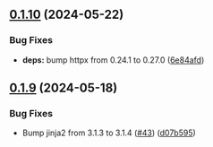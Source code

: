 ## [0.1.10](https://github.com/dorogoy/l1nkZip/compare/v0.1.9...v0.1.10) (2024-05-22)


### Bug Fixes

* **deps:** bump httpx from 0.24.1 to 0.27.0 ([6e84afd](https://github.com/dorogoy/l1nkZip/commit/6e84afdfa6b8fb3abecce2647aa050454f0f41d9))

## [0.1.9](https://github.com/dorogoy/l1nkZip/compare/v0.1.8...v0.1.9) (2024-05-18)


### Bug Fixes

* Bump jinja2 from 3.1.3 to 3.1.4 ([#43](https://github.com/dorogoy/l1nkZip/issues/43)) ([d07b595](https://github.com/dorogoy/l1nkZip/commit/d07b5952a63c5eb6aff6a35202912178a2a96f6b))
